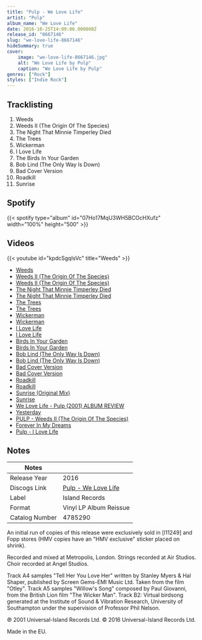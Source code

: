 ```yaml
---
title: "Pulp - We Love Life"
artist: "Pulp"
album_name: "We Love Life"
date: 2016-10-25T14:09:06.000000Z
release_id: "8667146"
slug: "we-love-life-8667146"
hideSummary: true
cover:
    image: "we-love-life-8667146.jpg"
    alt: "We Love Life by Pulp"
    caption: "We Love Life by Pulp"
genres: ["Rock"]
styles: ["Indie Rock"]
---
```


## Tracklisting
1. Weeds
2. Weeds II (The Origin Of The Species)
3. The Night That Minnie Timperley Died
4. The Trees
5. Wickerman
6. I Love Life
7. The Birds In Your Garden
8. Bob Lind (The Only Way Is Down)
9. Bad Cover Version
10. Roadkill
11. Sunrise


## Spotify
{{< spotify type="album" id="07Ho17MqU3WH5BCOcHXufz" width="100%" height="500" >}}



## Videos
{{< youtube id="kpdcSgqIsVc" title="Weeds" >}}
- [Weeds](https://www.youtube.com/watch?v=zo1rNwu6Eig)
- [Weeds II (The Origin Of The Species)](https://www.youtube.com/watch?v=JAv_nMOrVek)
- [Weeds II (The Origin Of The Species)](https://www.youtube.com/watch?v=TJcc5V6yCLc)
- [The Night That Minnie Timperley Died](https://www.youtube.com/watch?v=CjJI0d3aB8E)
- [The Night That Minnie Timperley Died](https://www.youtube.com/watch?v=Rb4yOSU4ytM)
- [The Trees](https://www.youtube.com/watch?v=VwiFsFqTPFA)
- [The Trees](https://www.youtube.com/watch?v=dXyQj36I2Vc)
- [Wickerman](https://www.youtube.com/watch?v=dkFCUIxR5Nk)
- [Wickerman](https://www.youtube.com/watch?v=T6W3xhkfDdI)
- [I Love Life](https://www.youtube.com/watch?v=3TA5Sicjgws)
- [I Love Life](https://www.youtube.com/watch?v=dZAXCPsSNh0)
- [Birds In Your Garden](https://www.youtube.com/watch?v=gk1SX5CWuAc)
- [Birds In Your Garden](https://www.youtube.com/watch?v=Om7NdgInx-U)
- [Bob Lind (The Only Way Is Down)](https://www.youtube.com/watch?v=w_jltVnOuOk)
- [Bob Lind (The Only Way Is Down)](https://www.youtube.com/watch?v=-ZpAU6l5kdE)
- [Bad Cover Version](https://www.youtube.com/watch?v=znT-KFXReCA)
- [Bad Cover Version](https://www.youtube.com/watch?v=WvBZfvHfovE)
- [Roadkill](https://www.youtube.com/watch?v=jmAAsPyUMdg)
- [Roadkill](https://www.youtube.com/watch?v=DB7XmaBKNTM)
- [Sunrise (Original Mix)](https://www.youtube.com/watch?v=gcBDafhacog)
- [Sunrise](https://www.youtube.com/watch?v=lowD5j1y9Yk)
- [We Love Life - Pulp (2001) ALBUM REVIEW](https://www.youtube.com/watch?v=JlKLm3Yo81E)
- [Yesterday](https://www.youtube.com/watch?v=XdqHDTR8F_M)
- [PULP - Weeds II (The Origin Of The Species)](https://www.youtube.com/watch?v=WDyg2xzoizk)
- [Forever In My Dreams](https://www.youtube.com/watch?v=BGhljQ-vRuM)
- [Pulp - I Love Life](https://www.youtube.com/watch?v=NsqCrGFZzJk)

## Notes
| Notes          |             |
| ---------------| ----------- |
| Release Year   | 2016 |
| Discogs Link   | [Pulp - We Love Life](https://www.discogs.com/release/8667146-Pulp-We-Love-Life) |
| Label          | Island Records |
| Format         | Vinyl LP Album Reissue |
| Catalog Number | 4785290 |

An initial run of copies of this release were exclusively sold in [l11249] and Fopp stores (HMV copies have an "HMV exclusive" sticker placed on shrink). 

Recorded and mixed at Metropolis, London. Strings recorded at Air Studios. Choir recorded at Angel Studios.

Track A4 samples "Tell Her You Love Her" written by Stanley Myers & Hal Shaper, published by Screen Gems-EMI Music Ltd. Taken from the film "Otley". 
Track A5 samples "Willow's Song" composed by Paul Giovanni, from the British Lion film "The Wicker Man". 
Track B2: Virtual birdsong generated at the Institute of Sound & Vibration Research, University of Southampton under the supervision of Professor Phil Nelson.

℗ 2001 Universal-Island Records Ltd. 
© 2016 Universal-Island Records Ltd.

Made in the EU.
